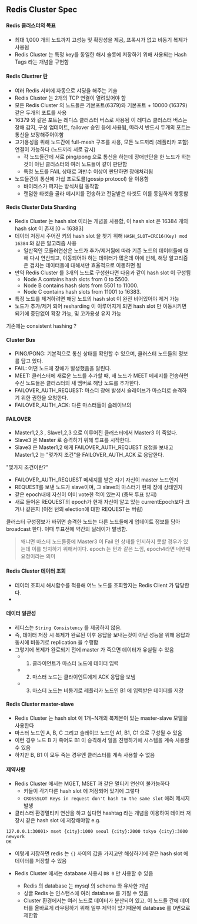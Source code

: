 ## Redis Cluster Spec

#### Redis 클러스터의 목표
- 최대 1,000 개의 노드까지 고성능 및 확장성을 제공, 프록시가 없고 비동기 복제가 사용됨
- Redis Cluster 는 특정 key를 동일한 해시 슬롯에 저장하기 위해 사용되는 Hash Tags 라는 개념을 구현함

#### Redis Clustrer 란
- 여러 Redis 서버에 자동으로 샤딩을 해주는 기술
- Redis Cluster 는 2개의 TCP 연결이 열려있어야 함
- 모든 Redis Cluster 의 노드들은 기본포트(6379)와 기본포트 + 10000 (16379) 같은 두개의 포트를 사용
- 16379 와 같은 포트는 레디스 클러스터 버스로 사용됨 
이 레디스 클러스터 버스는 장애 감지, 구성 업데이트, failover 승인 등에 사용됨, 따라서 반드시 두개의 포트는 통신을 보장해주어야함
- 고가용성을 위해 노드간에 full-mesh 구조를 사용, 모든 노드끼리 (레플리카 포함) 연결이 가능하다 (노드끼리 서로 감시)
	- 각 노드들간에 서로 ping/pong 으로 통신을 하는데 장애판단을 한 노드가 하는것이 아닌 클러스터의 여러 노드들이 같이 판단함
	- 특정 노드를 FAIL 상태로 과반수 이상이 판단하면 장애처리됨
- 노드들간의 통신에 가십 프로토콜(gossip protocol) 을 이용함
	- 바이러스가 퍼지는 방식처럼 동작함
	- 랜덤한 타겟을 골라 메시지를 전송하고 전달받은 타겟도 이를 동일하게 행동함

#### Redis Cluster Data Sharding
- Redis Cluster 는 hash slot 이라는 개념을 사용함, 이 hash slot 은 16384 개의 hash slot 이 존재 [0 ~ 16383]
- 데이터 저장시 주어진 키의 hash slot 을 찾기 위해 `HASH_SLOT=CRC16(Key) mod 16384` 와 같은 알고리즘 사용
	- 일반적인 모듈러연산은 노드가 추가/제거됨에 따라 기존 노드의 데이터들에 대해 다시 연산되고, 이동되어야 하는 데이터가 많은데
	  이에 반해, 해당 알고리즘은 겹치는 데이터들에 대해서만 효율적으로 이동하면 됨
- 만약 Redis Cluster 를 3개의 노드로 구성한다면 다음과 같이 hash slot 이 구성됨
	- Node A contains hash slots from 0 to 5500.
	- Node B contains hash slots from 5501 to 11000.
	- Node C contains hash slots from 11001 to 16383.
- 특정 노드를 제거하려면 해당 노드의 hash slot 이 완전 비어있어야 제거 가능
- 노드가 추가/제거 되어 resharding 이 이루어지게 되면 hash slot 만 이동시키면 되기에 중단없이 확장 가능, 및 고가용성 유지 가능

기존에는 consistent hashing ? 

#### Cluster Bus
- PING/PONG: 기본적으로 통신 상태를 확인할 수 있으며, 클러스터 노드들의 정보를 담고 있다.
- FAIL: 어떤 노드에 장애가 발생했음을 알린다.
- MEET: 클러스터에 새로운 노드를 추가할 때, 새 노드가 MEET 메세지를 전송하면 수신 노드들은 클러스터의 새 멤버로 해당 노드를 추가한다.
- FAILOVER_AUTH_REQUEST: 마스터 장애 발생시 슬레이브가 마스터로 승격하기 위한 권한을 요청한다.
- FAILOVER_AUTH_ACK: 다른 마스터들이 슬레이브의 

#### FAILOVER
- Master1,2,3 , Slave1,2,3 으로 이루어진 클러스터에서 Master3 이 죽었다.
- Slave3 은 Master 로 승격하기 위해 투표를 시작한다.
- Slave3 은 Master1,2 에게 FAILOVER_AUTH_REQUEST 요청을 보내고 Master1,2 는 "몇가지 조건"을 FAILOVER_AUTH_ACK 로 응답한다.

"몇가지 조건이란?"
- FAILOVER_AUTH_REQUEST 메세지를 받은 자기 자신이 master 노드인지
- REQUEST를 보낸 노드가 slave이며, 그 slave의 마스터가 현재 장애 상태인지
- 같은 epoch내에 자신이 이미 vote한 적이 있는지 (중복 투표 방지)
- 새로 들어온 REQUEST의 epoch가 현재 자신이 알고 있는 currentEpoch보다 크거나 같은지 (이전 턴의 election에 대한 REQUEST는 버림)

클러스터 구성정보가 바뀌면 승격한 노드는 다른 노드들에게 업데이트 정보를 담아 broadcast 한다.
이때 투표전에 약간의 딜레이가 발생함.
> 왜냐면 마스터 노드들중에 Master3 이 Fail 인 상태를 인지하지 못할 경우가 있는데 이를 방지하기 위해서이다.
> epoch 는 턴과 같은 느낌, epoch4라면 네번째 요청이라는 의미

#### Redis Cluster 데이터 조회
- 데이터 조회시 해시함수를 적용해 어느 노드를 조회할지는 Redis Client 가 담당한다.
- 

#### 데이터 일관성
- 레디스는 `String Consistency` 를 제공하지 않음.
- 즉, 데이터 저장 시 복제가 완료된 이후 응답을 보내는것이 아닌 성능을 위해 응답과 동시에 비동기로 replication 을 수행함
- 그렇기에 복제가 완료되기 전에 master 가 죽으면 데이터가 유실될 수 있음
	- 1. 클라이언트가 마스터 노드에 데이터 입력
	- 2. 마스터 노드는 클라이언트에게 ACK 응답을 보냄
	- 3. 마스터 노드는 비동기로 레플리카 노드인 B1 에 입력받은 데이터를 저장

#### Redis Cluster master-slave
- Redis Cluster 는 hash slot 에 1개~N개의 복제본이 있는 master-slave 모델을 사용한다
- 마스터 노드인 A, B, C 그리고 슬레이브 노드인 A1, B1, C1 으로 구성될 수 있음
- 이런 경우 노드 B 가 죽어도 B1 이 승격해서 일을 진행하기에 시스템을 계속 사용할 수 있음
- 하지만 B, B1 이 모두 죽는 경우엔 클러스터를 계속 사용할 수 없음


#### 제약사항
- Redis Cluster 에서는 MGET, MSET 과 같은 멀티키 연산이 불가능하다
	- 키들이 각기다른 hash slot 에 저장되어 있기에 그렇다 
	- `CROSSSLOT Keys in request don't hash to the same slot` 에러 메시지 발생
- 클러스터 환경멀티키 연산을 하고 싶다면 hashtag 라는 개념을 이용하여 데이터 저장시 같은 hash slot 에 저장해야함
e.g.
```
127.0.0.1:30001> mset {city}:1000 seoul {city}:2000 tokyo {city}:3000 newyork
OK
```
- 이렇게 저장하면 redis 는 `{}` 사이의 값을 가지고만 해싱하기에 같은 hash slot 에 데이터를 저장할 수 있음

- Redis Cluster 에서는 database 사용시 `DB 0` 만 사용할 수 있음
	- Redis 의 database 는 mysql 의 schema 와 유사한 개념
	- 싱글 Redis 는 인스턴스에 여러 database 를 가질 수 있음
	- Cluster 환경에서는 여러 노드로 데이터가 분산되어 있고, 이 노드들 간에 데이터를 올바르게 라우팅하기 위해 일부 제약이 있기때문에 database 를 0번으로 제한함 
